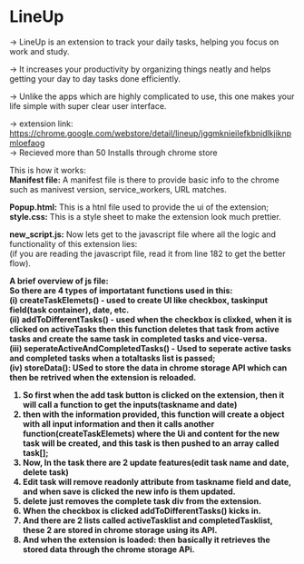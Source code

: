 # LineUp
-> LineUp is an extension to track your daily tasks, helping you focus on work and study.

-> It increases your productivity by organizing things neatly and helps getting your day to day tasks done efficiently. 

-> Unlike the apps which are highly complicated to use, this one makes your life simple with super clear user interface.

-> extension link: https://chrome.google.com/webstore/detail/lineup/jggmknieilefkbnjdlkjiknpmloefaog <br>
-> Recieved more than 50 Installs through chrome store

This is how it works: <br>
<b>Manifest file:</b> A manifest file is there to provide basic info to the chrome such as manivest version, service_workers, URL matches. <br>

<b>Popup.html:</b> This is a htnl file used to provide the ui of the extension;<br>
<b>style.css:</b> This is a style sheet to make the extension look much prettier.<br>

<b>new_script.js:</b> Now lets get to the javascript file where all the logic and functionality of this extension lies:<br>
(if you are reading the javascript file, read it from line 182 to get the better flow).<br>

<b>A brief overview of js file: <b><br>
So there are 4 types of importatant functions used in this:<br>
(i) createTaskElemets() - used to create UI like checkbox, taskinput field(task container), date, etc.<br>
(ii) addToDifferentTasks() - used when the checkbox is clixked, when it is clicked on activeTasks then this function deletes that task from active tasks and create the same task in completed tasks and vice-versa.<br>
(iii) seperateActiveAndCompletedTasks() - Used to seperate active tasks and completed tasks when a totaltasks list is passed;<br>
(iv) storeData(): USed to store the data in chrome storage API which can then be retrived when the extension is reloaded.<br>

1) So first when the add task button is clicked on the extension, then it will call a function to get the inputs(taskname and date)<br>
2) then with the information provided, this function will create a object with all input information and then it calls another function(createTaskElemets) where the Ui and content for the new task will be created, and this task is then pushed to an array called task[];<br>
3) Now, In the task there are 2 update features(edit task name and date, delete task)<br>
4) Edit task will remove readonly attribute from taskname field and date, and when save is clicked the new info is them updated.<br>
5) delete just removes the complete task div from the extension.<br>
6) When the checkbox is clicked addToDifferentTasks() kicks in.<br>
7) And there are 2 lists called activeTasklist and completedTasklist, these 2 are stored in chrome storage using its API.<br>
8) And when the extension is loaded: then basically it retrieves the stored data through the chrome storage APi.
